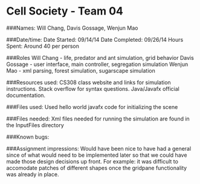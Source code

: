 Cell Society - Team 04
========================

###Names: 
Will Chang, Davis Gossage, Wenjun Mao

###Date/time:
Date Started: 09/14/14
Date Completed: 09/26/14
Hours Spent: Around 40 per person

###Roles
Will Chang - life, predator and ant simulation, grid behavior
Davis Gossage - user interface, main controller, segregation simulation
Wenjun Mao - xml parsing, forest simulation, sugarscape simulation

###Resources used:
CS308 class website and links for simulation instructions.  Stack overflow for syntax questions.    Java/Javafx official documentation.

###Files used:
Used hello world javafx code for initializing the scene

###Files needed:
Xml files needed for running the simulation are found in the InputFiles directory

###Known bugs:

###Assignment impressions:
Would have been nice to have had a general since of what would need to be implemented later so that we could have made those design decisions up front.  For example: it was difficult to accomodate patches of different shapes once the gridpane functionality was already in place.